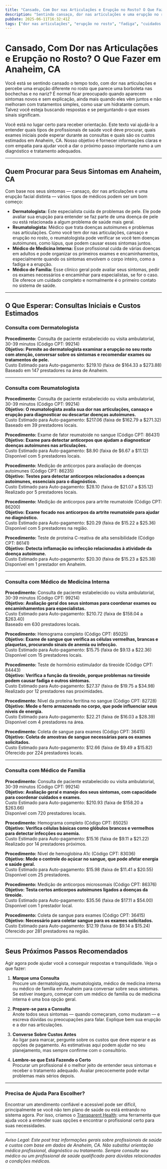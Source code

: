 ```yaml
---
title: "Cansado, Com Dor nas Articulações e Erupção no Rosto? O Que Fazer em Anaheim, CA"
description: "Sentindo cansaço, dor nas articulações e uma erupção no rosto? Saiba quem consultar e o que esperar de custos de atendimento em Anaheim, CA."
pubDate: 2025-06-11T16:32:41Z
tags: ["dor nas articulações", "erupção no rosto", "fadiga", "cuidados de saúde em Anaheim", "dermatologia", "reumatologia"]
---
```


# Cansado, Com Dor nas Articulações e Erupção no Rosto? O Que Fazer em Anaheim, CA

Você está se sentindo cansado o tempo todo, com dor nas articulações e percebe uma erupção diferente no rosto que parece uma borboleta nas bochechas e no nariz? É normal ficar preocupado quando aparecem sintomas novos e sem explicação, ainda mais quando eles vêm juntos e não melhoram com tratamentos simples, como usar um hidratante comum. Talvez você esteja buscando respostas e se perguntando o que esses sinais significam.

Você está no lugar certo para receber orientação. Este texto vai ajudá-lo a entender quais tipos de profissionais de saúde você deve procurar, quais exames iniciais pode esperar durante as consultas e quais são os custos estimados em Anaheim, CA. Nosso objetivo é fornecer informações claras e com empatia para ajudar você a dar o próximo passo importante rumo a um diagnóstico e tratamento adequados.

---

## Quem Procurar para Seus Sintomas em Anaheim, CA

Com base nos seus sintomas — cansaço, dor nas articulações e uma erupção facial distinta — vários tipos de médicos podem ser um bom começo:

- **Dermatologista:** Este especialista cuida de problemas de pele. Ele pode avaliar sua erupção para entender se faz parte de uma doença de pele ou está relacionada a algum problema de saúde mais geral.
- **Reumatologista:** Médico que trata doenças autoimunes e problemas nas articulações. Como você tem dor nas articulações, cansaço e erupção no rosto, o reumatologista pode verificar se você tem doenças autoimunes, como lúpus, que podem causar esses sintomas juntos.
- **Médico de Medicina Interna:** Esse profissional cuida de várias doenças em adultos e pode organizar os primeiros exames e encaminhamentos, especialmente quando os sintomas envolvem o corpo inteiro, como a fadiga e a erupção.
- **Médico de Família:** Esse clínico geral pode avaliar seus sintomas, pedir os exames necessários e encaminhar para especialistas, se for o caso. Ele oferece um cuidado completo e normalmente é o primeiro contato no sistema de saúde.

---

## O Que Esperar: Consultas Iniciais e Custos Estimados

### Consulta com Dermatologista

**Procedimento:** Consulta de paciente estabelecido ou visita ambulatorial, 30-39 minutos (Código CPT: 99214)  
**Objetivo:** **Permite ao dermatologista examinar a erupção no seu rosto com atenção, conversar sobre os sintomas e recomendar exames ou tratamentos de pele.**  
Custo Estimado para Auto-pagamento: $219.10 (faixa de $164.33 a $273.88)  
Baseado em 147 prestadores na área de Anaheim.

---

### Consulta com Reumatologista

**Procedimento:** Consulta de paciente estabelecido ou visita ambulatorial, 30-39 minutos (Código CPT: 99214)  
**Objetivo:** **O reumatologista avalia sua dor nas articulações, cansaço e erupção para diagnosticar ou descartar doenças autoimunes.**  
Custo Estimado para Auto-pagamento: $217.06 (faixa de $162.79 a $271.32)  
Baseado em 39 prestadores locais.

**Procedimento:** Exame de fator reumatoide no sangue (Código CPT: 86431)  
**Objetivo:** **Exame para detectar anticorpos que ajudam a diagnosticar doenças autoimunes nas articulações.**  
Custo Estimado para Auto-pagamento: $8.90 (faixa de $6.67 a $11.12)  
Disponível com 5 prestadores locais.

**Procedimento:** Medição de anticorpos para avaliação de doenças autoimunes (Código CPT: 86235)  
**Objetivo:** **Testes para detectar anticorpos relacionados a doenças autoimunes, essenciais para o diagnóstico.**  
Custo Estimado para Auto-pagamento: $28.10 (faixa de $21.07 a $35.12)  
Realizado por 5 prestadores locais.

**Procedimento:** Medição de anticorpos para artrite reumatoide (Código CPT: 86200)  
**Objetivo:** **Exame focado nos anticorpos da artrite reumatoide para ajudar no diagnóstico.**  
Custo Estimado para Auto-pagamento: $20.29 (faixa de $15.22 a $25.36)  
Disponível com 5 prestadores na região.

**Procedimento:** Teste de proteína C-reativa de alta sensibilidade (Código CPT: 86141)  
**Objetivo:** **Detecta inflamação ou infecção relacionadas à atividade da doença autoimune.**  
Custo Estimado para Auto-pagamento: $20.30 (faixa de $15.23 a $25.38)  
Disponível em 1 prestador em Anaheim.

---

### Consulta com Médico de Medicina Interna

**Procedimento:** Consulta de paciente estabelecido ou visita ambulatorial, 30-39 minutos (Código CPT: 99214)  
**Objetivo:** **Avaliação geral dos seus sintomas para coordenar exames ou encaminhamentos para especialistas.**  
Custo Estimado para Auto-pagamento: $210.72 (faixa de $158.04 a $263.40)  
Baseado em 630 prestadores locais.

**Procedimento:** Hemograma completo (Código CPT: 85025)  
**Objetivo:** **Exame de sangue que verifica as células vermelhas, brancas e plaquetas, procurando sinais de anemia ou infecção.**  
Custo Estimado para Auto-pagamento: $15.75 (faixa de $9.13 a $22.36)  
Disponível com 15 prestadores locais.

**Procedimento:** Teste de hormônio estimulador da tireoide (Código CPT: 84443)  
**Objetivo:** **Verifica a função da tireoide, porque problemas na tireoide podem causar fadiga e outros sintomas.**  
Custo Estimado para Auto-pagamento: $27.37 (faixa de $19.75 a $34.98)  
Realizado por 12 prestadores nas proximidades.

**Procedimento:** Nível da proteína ferritina no sangue (Código CPT: 82728)  
**Objetivo:** **Mede o ferro armazenado no corpo, que pode influenciar seus níveis de energia.**  
Custo Estimado para Auto-pagamento: $22.21 (faixa de $16.03 a $28.39)  
Disponível com 4 prestadores na área.

**Procedimento:** Coleta de sangue para exames (Código CPT: 36415)  
**Objetivo:** **Coleta de amostras de sangue necessárias para os exames solicitados.**  
Custo Estimado para Auto-pagamento: $12.66 (faixa de $9.49 a $15.82)  
Oferecido por 224 prestadores locais.

---

### Consulta com Médico de Família

**Procedimento:** Consulta de paciente estabelecido ou visita ambulatorial, 30-39 minutos (Código CPT: 99214)  
**Objetivo:** **Avaliação geral e manejo dos seus sintomas, com capacidade para coordenar cuidados e exames.**  
Custo Estimado para Auto-pagamento: $210.93 (faixa de $158.20 a $263.66)  
Disponível com 720 prestadores locais.

**Procedimento:** Hemograma completo (Código CPT: 85025)  
**Objetivo:** **Verifica células básicas como glóbulos brancos e vermelhos para detectar infecções ou anemia.**  
Custo Estimado para Auto-pagamento: $15.16 (faixa de $9.11 a $21.22)  
Realizado por 14 prestadores próximos.

**Procedimento:** Nível de hemoglobina A1c (Código CPT: 83036)  
**Objetivo:** **Mede o controle do açúcar no sangue, que pode afetar energia e saúde geral.**  
Custo Estimado para Auto-pagamento: $15.98 (faixa de $11.41 a $20.55)  
Disponível com 25 prestadores.

**Procedimento:** Medição de anticorpos microsomais (Código CPT: 86376)  
**Objetivo:** **Testa certos anticorpos autoimunes ligados a doenças da tireoide.**  
Custo Estimado para Auto-pagamento: $35.56 (faixa de $17.11 a $54.00)  
Disponível com 1 prestador local.

**Procedimento:** Coleta de sangue para exames (Código CPT: 36415)  
**Objetivo:** **Necessário para coletar sangue para os exames solicitados.**  
Custo Estimado para Auto-pagamento: $12.19 (faixa de $9.14 a $15.24)  
Oferecido por 281 prestadores na região.

---

## Seus Próximos Passos Recomendados

Agir agora pode ajudar você a conseguir respostas e tranquilidade. Veja o que fazer:

1. **Marque uma Consulta**  
   Procure um dermatologista, reumatologista, médico de medicina interna ou médico de família em Anaheim para conversar sobre seus sintomas. Se estiver inseguro, começar com um médico de família ou de medicina interna é uma boa opção geral.

2. **Prepare-se para a Consulta**  
   Anote todos seus sintomas — quando começaram, como mudaram — e escreva dúvidas ou preocupações para falar. Explique bem sua erupção e a dor nas articulações.

3. **Converse Sobre Custos Antes**  
   Ao ligar para marcar, pergunte sobre os custos que deve esperar e as opções de pagamento. As estimativas aqui podem ajudar no seu planejamento, mas sempre confirme com o consultório.

4. **Lembre-se que Está Fazendo o Certo**  
   Procurar um profissional é o melhor jeito de entender seus sintomas e receber o tratamento adequado. Avaliar precocemente pode evitar problemas mais sérios depois.

---

### Precisa de Ajuda Para Escolher?

Encontrar um atendimento confiável e acessível pode ser difícil, principalmente se você não tem plano de saúde ou está entrando no sistema agora. Por isso, criamos o [Transparent Health](https://transparenthealth.ai): uma ferramenta que ajuda você a entender suas opções e encontrar o profissional certo para suas necessidades.

---

*Aviso Legal: Este post traz informações gerais sobre profissionais de saúde e custos com base em dados de Anaheim, CA. Não substitui orientação médica profissional, diagnóstico ou tratamento. Sempre consulte seu médico ou um profissional de saúde qualificado para dúvidas relacionadas a condições médicas.*